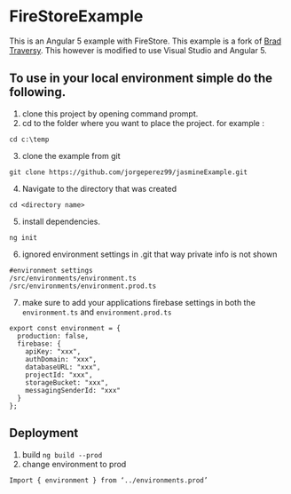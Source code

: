 # FireStoreExample

This is an Angular 5 example with FireStore.  This example is a fork of [Brad Traversy](https://github.com/bradtraversy/angularfs).  This however is modified to use Visual Studio and Angular 5.

## To use in your local environment simple do the following.
1. clone this project by opening command prompt.
2. cd to the folder where you want to place the project. for example :
```
cd c:\temp
```
3. clone the example from git
```
git clone https://github.com/jorgeperez99/jasmineExample.git
```
4. Navigate to the directory that was created
```
cd <directory name>
```
5. install dependencies.
```
ng init
```
6. ignored environment settings in .git that way private info is not shown
```
#environment settings
/src/environments/environment.ts
/src/environments/environment.prod.ts
```
7. make sure to add your applications firebase settings in both the `environment.ts` and `environment.prod.ts`
```
export const environment = {
  production: false,
  firebase: {
    apiKey: "xxx",
    authDomain: "xxx",
    databaseURL: "xxx",
    projectId: "xxx",
    storageBucket: "xxx",
    messagingSenderId: "xxx"
  }
};
```
## Deployment
1. build `ng build --prod`
2. change environment to prod
```
Import { environment } from ‘../environments.prod’
```
